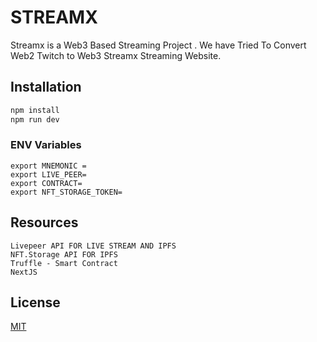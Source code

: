 # STREAMX

Streamx is a Web3 Based Streaming Project . We have Tried To Convert Web2 Twitch to Web3 Streamx Streaming Website.
## Installation


```bash
npm install
npm run dev
```
### ENV Variables

```
export MNEMONIC = 
export LIVE_PEER=
export CONTRACT=
export NFT_STORAGE_TOKEN=
```
## Resources
```
Livepeer API FOR LIVE STREAM AND IPFS
NFT.Storage API FOR IPFS
Truffle - Smart Contract
NextJS
```

## License

[MIT](https://choosealicense.com/licenses/mit/)